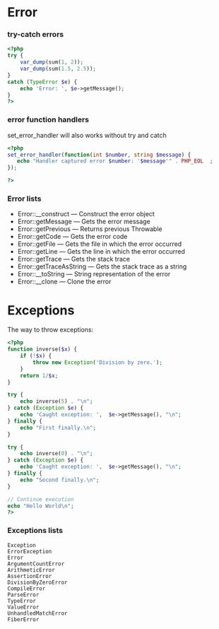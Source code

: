 # Error

### try-catch errors

```php
<?php
try {
    var_dump(sum(1, 2));
    var_dump(sum(1.5, 2.5));
} 
catch (TypeError $e) {
    echo 'Error: ', $e->getMessage();
}
?>
```

### error function handlers
set_error_handler will also works without try and catch


```php
<?php
set_error_handler(function(int $number, string $message) {
   echo "Handler captured error $number: '$message'" . PHP_EOL  ;
});

?>
```

### Error lists

- Error::__construct — Construct the error object
- Error::getMessage — Gets the error message
- Error::getPrevious — Returns previous Throwable
- Error::getCode — Gets the error code
- Error::getFile — Gets the file in which the error occurred
- Error::getLine — Gets the line in which the error occurred
- Error::getTrace — Gets the stack trace
- Error::getTraceAsString — Gets the stack trace as a string
- Error::__toString — String representation of the error
- Error::__clone — Clone the error

# Exceptions

The way to throw exceptions:

```php
<?php
function inverse($x) {
    if (!$x) {
        throw new Exception('Division by zero.');
    }
    return 1/$x;
}

try {
    echo inverse(5) . "\n";
} catch (Exception $e) {
    echo 'Caught exception: ',  $e->getMessage(), "\n";
} finally {
    echo "First finally.\n";
}

try {
    echo inverse(0) . "\n";
} catch (Exception $e) {
    echo 'Caught exception: ',  $e->getMessage(), "\n";
} finally {
    echo "Second finally.\n";
}

// Continue execution
echo "Hello World\n";
?>
```


### Exceptions lists

```text
Exception
ErrorException
Error
ArgumentCountError
ArithmeticError
AssertionError
DivisionByZeroError
CompileError
ParseError
TypeError
ValueError
UnhandledMatchError
FiberError
```